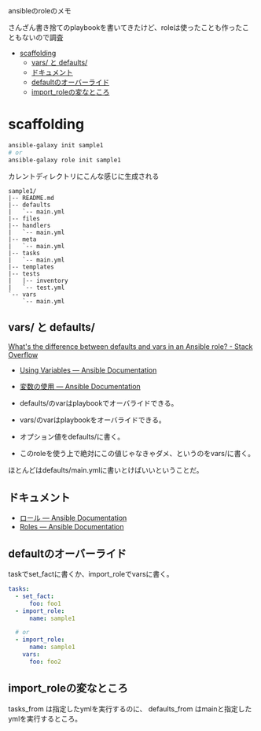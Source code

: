 ansibleのroleのメモ

さんざん書き捨てのplaybookを書いてきたけど、roleは使ったことも作ったこともないので調査

- [scaffolding](#scaffolding)
  - [vars/ と defaults/](#vars-と-defaults)
  - [ドキュメント](#ドキュメント)
  - [defaultのオーバーライド](#defaultのオーバーライド)
  - [import_roleの変なところ](#import_roleの変なところ)

# scaffolding

```sh
ansible-galaxy init sample1
# or
ansible-galaxy role init sample1
```

カレントディレクトリにこんな感じに生成される

```
sample1/
|-- README.md
|-- defaults
|   `-- main.yml
|-- files
|-- handlers
|   `-- main.yml
|-- meta
|   `-- main.yml
|-- tasks
|   `-- main.yml
|-- templates
|-- tests
|   |-- inventory
|   `-- test.yml
`-- vars
    `-- main.yml
```

## vars/ と defaults/

[What's the difference between defaults and vars in an Ansible role? - Stack Overflow](https://stackoverflow.com/questions/29127560/whats-the-difference-between-defaults-and-vars-in-an-ansible-role)

- [Using Variables — Ansible Documentation](https://docs.ansible.com/ansible/latest/user_guide/playbooks_variables.html#variable-precedence-where-should-i-put-a-variable)
- [変数の使用 — Ansible Documentation](https://docs.ansible.com/ansible/2.9_ja/user_guide/playbooks_variables.html#ansible-variable-precedence)

- defaults/のvarはplaybookでオーバライドできる。
- vars/のvarはplaybookをオーバライドできる。

- オプション値をdefaults/に書く。
- このroleを使う上で絶対にこの値じゃなきゃダメ、というのをvars/に書く。

ほとんどはdefaults/main.ymlに書いとけばいいということだ。

## ドキュメント

- [ロール — Ansible Documentation](https://docs.ansible.com/ansible/2.9_ja/user_guide/playbooks_reuse_roles.html)
- [Roles — Ansible Documentation](https://docs.ansible.com/ansible/latest/user_guide/playbooks_reuse_roles.html)

## defaultのオーバーライド

taskでset_factに書くか、import_roleでvarsに書く。

```yaml
tasks:
  - set_fact:
      foo: foo1
  - import_role:
      name: sample1

  # or
  - import_role:
      name: sample1
    vars:
      foo: foo2
```

## import_roleの変なところ

tasks_from は指定したymlを実行するのに、
defaults_from はmainと指定したymlを実行するところ。
